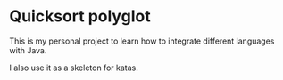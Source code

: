 # Quicksort polyglot

This is my personal project to learn how to 
integrate different languages with Java.

I also use it as a skeleton for katas.

